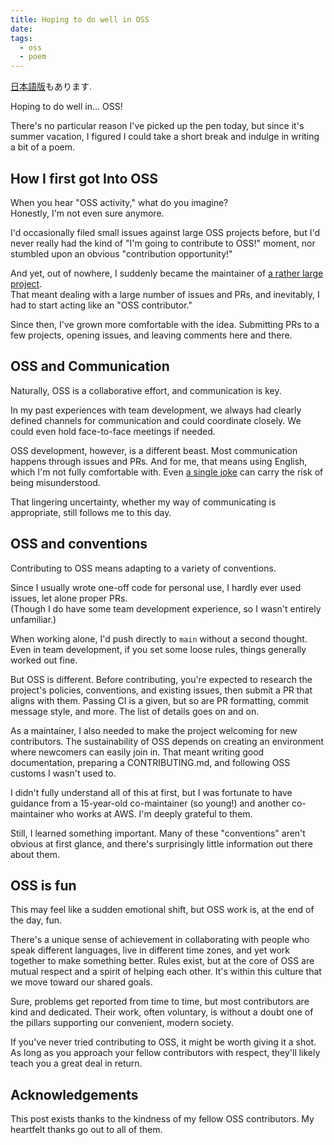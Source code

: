 ```yaml
---
title: Hoping to do well in OSS
date: 
tags:
  - oss
  - poem
---
```

[日本語版](2025-08-12-oss.ja.html)もあります.

Hoping to do well in... OSS!

There's no particular reason I've picked up the pen today, but since it's summer vacation, I figured I could take a short break and indulge in writing a bit of a poem.

## How I first got Into OSS

When you hear "OSS activity," what do you imagine?  
Honestly, I'm not even sure anymore.

I'd occasionally filed small issues against large OSS projects before, but I'd never really had the kind of "I'm going to contribute to OSS!" moment, nor stumbled upon an obvious "contribution opportunity!"

And yet, out of nowhere, I suddenly became the maintainer of [a rather large project](https://github.com/cordx56/rustowl).  
That meant dealing with a large number of issues and PRs, and inevitably, I had to start acting like an "OSS contributor."

Since then, I've grown more comfortable with the idea.
Submitting PRs to a few projects, opening issues, and leaving comments here and there.

## OSS and Communication

Naturally, OSS is a collaborative effort, and communication is key.

In my past experiences with team development, we always had clearly defined channels for communication and could coordinate closely. We could even hold face-to-face meetings if needed.

OSS development, however, is a different beast.
Most communication happens through issues and PRs.
And for me, that means using English, which I'm not fully comfortable with.
Even [a single joke](https://github.com/ziglang/zig/issues/23545) can carry the risk of being misunderstood.

That lingering uncertainty, whether my way of communicating is appropriate, still follows me to this day.

## OSS and conventions

Contributing to OSS means adapting to a variety of conventions.

Since I usually wrote one-off code for personal use, I hardly ever used issues, let alone proper PRs.  
(Though I do have some team development experience, so I wasn't entirely unfamiliar.)

When working alone, I'd push directly to `main` without a second thought.  
Even in team development, if you set some loose rules, things generally worked out fine.

But OSS is different.
Before contributing, you're expected to research the project's policies, conventions, and existing issues, then submit a PR that aligns with them.
Passing CI is a given, but so are PR formatting, commit message style, and more.
The list of details goes on and on.

As a maintainer, I also needed to make the project welcoming for new contributors.
The sustainability of OSS depends on creating an environment where newcomers can easily join in.
That meant writing good documentation, preparing a CONTRIBUTING.md, and following OSS customs I wasn't used to.

I didn't fully understand all of this at first, but I was fortunate to have guidance from a 15-year-old co-maintainer (so young!) and another co-maintainer who works at AWS.
I'm deeply grateful to them.

Still, I learned something important.
Many of these "conventions" aren't obvious at first glance, and there's surprisingly little information out there about them.

## OSS is fun

This may feel like a sudden emotional shift, but OSS work is, at the end of the day, fun.

There's a unique sense of achievement in collaborating with people who speak different languages, live in different time zones, and yet work together to make something better.
Rules exist, but at the core of OSS are mutual respect and a spirit of helping each other.
It's within this culture that we move toward our shared goals.

Sure, problems get reported from time to time, but most contributors are kind and dedicated.
Their work, often voluntary, is without a doubt one of the pillars supporting our convenient, modern society.

If you've never tried contributing to OSS, it might be worth giving it a shot.
As long as you approach your fellow contributors with respect, they'll likely teach you a great deal in return.

## Acknowledgements

This post exists thanks to the kindness of my fellow OSS contributors.
My heartfelt thanks go out to all of them.